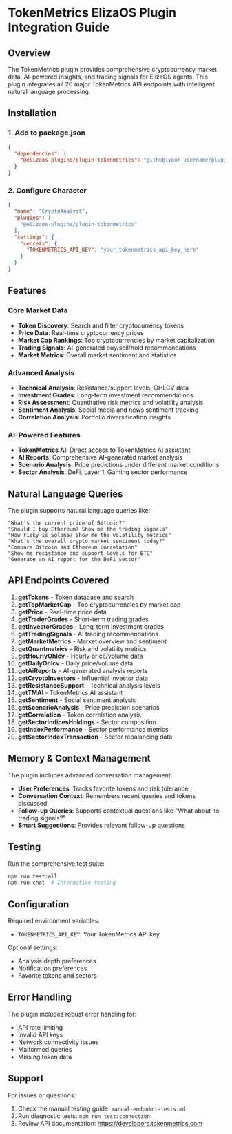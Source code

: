 # TokenMetrics ElizaOS Plugin Integration Guide

## Overview
The TokenMetrics plugin provides comprehensive cryptocurrency market data, AI-powered insights, and trading signals for ElizaOS agents. This plugin integrates all 20 major TokenMetrics API endpoints with intelligent natural language processing.

## Installation

### 1. Add to package.json
```json
{
  "dependencies": {
    "@elizaos-plugins/plugin-tokenmetrics": "github:your-username/plugin-tokenmetrics"
  }
}
```

### 2. Configure Character
```json
{
  "name": "CryptoAnalyst",
  "plugins": [
    "@elizaos-plugins/plugin-tokenmetrics"
  ],
  "settings": {
    "secrets": {
      "TOKENMETRICS_API_KEY": "your_tokenmetrics_api_key_here"
    }
  }
}
```

## Features

### Core Market Data
- **Token Discovery**: Search and filter cryptocurrency tokens
- **Price Data**: Real-time cryptocurrency prices
- **Market Cap Rankings**: Top cryptocurrencies by market capitalization
- **Trading Signals**: AI-generated buy/sell/hold recommendations
- **Market Metrics**: Overall market sentiment and statistics

### Advanced Analysis
- **Technical Analysis**: Resistance/support levels, OHLCV data
- **Investment Grades**: Long-term investment recommendations
- **Risk Assessment**: Quantitative risk metrics and volatility analysis
- **Sentiment Analysis**: Social media and news sentiment tracking
- **Correlation Analysis**: Portfolio diversification insights

### AI-Powered Features
- **TokenMetrics AI**: Direct access to TokenMetrics AI assistant
- **AI Reports**: Comprehensive AI-generated market analysis
- **Scenario Analysis**: Price predictions under different market conditions
- **Sector Analysis**: DeFi, Layer 1, Gaming sector performance

## Natural Language Queries

The plugin supports natural language queries like:

```
"What's the current price of Bitcoin?"
"Should I buy Ethereum? Show me the trading signals"
"How risky is Solana? Show me the volatility metrics"
"What's the overall crypto market sentiment today?"
"Compare Bitcoin and Ethereum correlation"
"Show me resistance and support levels for BTC"
"Generate an AI report for the DeFi sector"
```

## API Endpoints Covered

1. **getTokens** - Token database and search
2. **getTopMarketCap** - Top cryptocurrencies by market cap
3. **getPrice** - Real-time price data
4. **getTraderGrades** - Short-term trading grades
5. **getInvestorGrades** - Long-term investment grades
6. **getTradingSignals** - AI trading recommendations
7. **getMarketMetrics** - Market overview and sentiment
8. **getQuantmetrics** - Risk and volatility metrics
9. **getHourlyOhlcv** - Hourly price/volume data
10. **getDailyOhlcv** - Daily price/volume data
11. **getAiReports** - AI-generated analysis reports
12. **getCryptoInvestors** - Influential investor data
13. **getResistanceSupport** - Technical analysis levels
14. **getTMAI** - TokenMetrics AI assistant
15. **getSentiment** - Social sentiment analysis
16. **getScenarioAnalysis** - Price prediction scenarios
17. **getCorrelation** - Token correlation analysis
18. **getSectorIndicesHoldings** - Sector composition
19. **getIndexPerformance** - Sector performance metrics
20. **getSectorIndexTransaction** - Sector rebalancing data

## Memory & Context Management

The plugin includes advanced conversation management:
- **User Preferences**: Tracks favorite tokens and risk tolerance
- **Conversation Context**: Remembers recent queries and tokens discussed
- **Follow-up Queries**: Supports contextual questions like "What about its trading signals?"
- **Smart Suggestions**: Provides relevant follow-up questions

## Testing

Run the comprehensive test suite:
```bash
npm run test:all
npm run chat  # Interactive testing
```

## Configuration

Required environment variables:
- `TOKENMETRICS_API_KEY`: Your TokenMetrics API key

Optional settings:
- Analysis depth preferences
- Notification preferences
- Favorite tokens and sectors

## Error Handling

The plugin includes robust error handling for:
- API rate limiting
- Invalid API keys
- Network connectivity issues
- Malformed queries
- Missing token data

## Support

For issues or questions:
1. Check the manual testing guide: `manual-endpoint-tests.md`
2. Run diagnostic tests: `npm run test:connection`
3. Review API documentation: https://developers.tokenmetrics.com 
